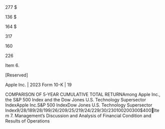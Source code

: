 277  $

136  $

164  $

317

160

226

Item 6.

[Reserved]

Apple Inc. | 2023 Form 10-K | 19

COMPARISON OF 5-YEAR CUMULATIVE TOTAL RETURNAmong Apple Inc., the S&P 500 Index and the Dow Jones U.S. Technology Supersector IndexApple Inc.S&P 500 IndexDow Jones U.S. Technology Supersector Index9/28/189/28/199/26/209/25/219/24/229/30/23$0$100$200$300$400Item 7.  Management’s Discussion and Analysis of Financial Condition and Results of Operations